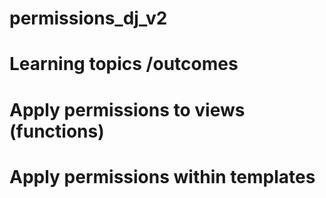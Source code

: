 # permissions_dj_v2
# Learning topics /outcomes
# Apply permissions to views (functions)
# Apply permissions within templates